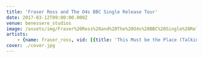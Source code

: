 ```yaml
---
title: 'Fraser Ross and The O4s BBC Single Release Tour'
date: 2017-03-12T09:00:00.000Z
venue: benessere_studios
image: /assets/img/Fraser%20Ross%20and%20The%20O4s%20BBC%20Single%20Release%20Tour/cover.jpg
artists:
    - {name: fraser_ross, vid: [{title: 'This Must be the Place (Talking Heads cover)', link: Mp_cAZ2fmsE}, {link: _eBB1xb5Wls}, {title: BBC, link: KqzO5Q-AG9Y}]}
cover: ./cover.jpg
---
```


